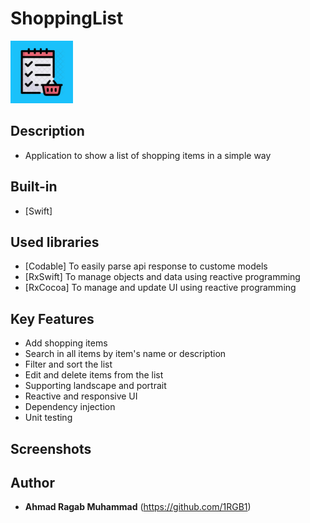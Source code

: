 # ShoppingList

<img src="https://github.com/1RGB1/ShoppingList/blob/main/ShoppingList/ScreenShots/AppIcon.png" width="100" height="100" />

## Description

- Application to show a list of shopping items in a simple way

## Built-in

- [Swift]

## Used libraries

- [Codable] To easily parse api response to custome models
- [RxSwift] To manage objects and data using reactive programming
- [RxCocoa] To manage and update UI using reactive programming

## Key Features

- Add shopping items
- Search in all items by item's name or description
- Filter and sort the list
- Edit and delete items from the list
- Supporting landscape and portrait
- Reactive and responsive UI
- Dependency injection
- Unit testing

## Screenshots

## Author

- **Ahmad Ragab Muhammad** (https://github.com/1RGB1)
